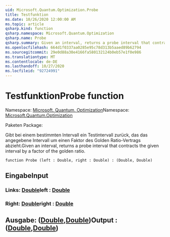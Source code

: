 ```yaml
---
uid: Microsoft.Quantum.Optimization.Probe
title: Testfunktion
ms.date: 10/26/2020 12:00:00 AM
ms.topic: article
qsharp.kind: function
qsharp.namespace: Microsoft.Quantum.Optimization
qsharp.name: Probe
qsharp.summary: Given an interval, returns a probe interval that contracts the given interval by a factor of the golden ratio.
ms.openlocfilehash: 664d1f0337aa0285e95c78d313b5aaed89b62794
ms.sourcegitcommit: 29e0d88a30e4166fa580132124b0eb57e1f0e986
ms.translationtype: MT
ms.contentlocale: de-DE
ms.lasthandoff: 10/27/2020
ms.locfileid: "92724991"
---
```

# <a name="probe-function"></a><span data-ttu-id="e5efb-102">Testfunktion</span><span class="sxs-lookup"><span data-stu-id="e5efb-102">Probe function</span></span>

<span data-ttu-id="e5efb-103">Namespace: [Microsoft. Quantum. Optimization](xref:Microsoft.Quantum.Optimization)</span><span class="sxs-lookup"><span data-stu-id="e5efb-103">Namespace: [Microsoft.Quantum.Optimization](xref:Microsoft.Quantum.Optimization)</span></span>

<span data-ttu-id="e5efb-104">Paketen [](https://nuget.org/packages/)</span><span class="sxs-lookup"><span data-stu-id="e5efb-104">Package: [](https://nuget.org/packages/)</span></span>


<span data-ttu-id="e5efb-105">Gibt bei einem bestimmten Intervall ein Testintervall zurück, das das angegebene Intervall um einen Faktor des Golden Ratio-Vertrags abzieht.</span><span class="sxs-lookup"><span data-stu-id="e5efb-105">Given an interval, returns a probe interval that contracts the given interval by a factor of the golden ratio.</span></span>

```qsharp
function Probe (left : Double, right : Double) : (Double, Double)
```


## <a name="input"></a><span data-ttu-id="e5efb-106">Eingabe</span><span class="sxs-lookup"><span data-stu-id="e5efb-106">Input</span></span>

### <a name="left--double"></a><span data-ttu-id="e5efb-107">Links: [Double](xref:microsoft.quantum.lang-ref.double)</span><span class="sxs-lookup"><span data-stu-id="e5efb-107">left : [Double](xref:microsoft.quantum.lang-ref.double)</span></span>




### <a name="right--double"></a><span data-ttu-id="e5efb-108">Right: [Double](xref:microsoft.quantum.lang-ref.double)</span><span class="sxs-lookup"><span data-stu-id="e5efb-108">right : [Double](xref:microsoft.quantum.lang-ref.double)</span></span>





## <a name="output--doubledouble"></a><span data-ttu-id="e5efb-109">Ausgabe: ([Double](xref:microsoft.quantum.lang-ref.double),[Double](xref:microsoft.quantum.lang-ref.double))</span><span class="sxs-lookup"><span data-stu-id="e5efb-109">Output : ([Double](xref:microsoft.quantum.lang-ref.double),[Double](xref:microsoft.quantum.lang-ref.double))</span></span>

